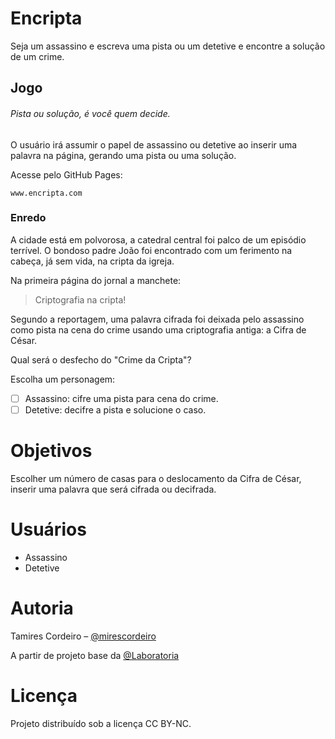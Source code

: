 # Encripta
Seja um assassino e escreva uma pista ou um detetive e encontre a solução de um crime.

## Jogo

###### Pista ou solução, é você quem decide.

O usuário irá assumir o papel de assassino ou detetive ao inserir uma palavra na página, gerando uma pista ou uma solução.

Acesse pelo GitHub Pages:

```
www.encripta.com
```

### Enredo

A cidade está em polvorosa, a catedral central foi palco de um episódio terrível. O bondoso padre João foi encontrado com um ferimento na cabeça, já sem vida, na cripta da igreja. 

Na primeira página do jornal a manchete: 

> Criptografia na cripta!

Segundo a reportagem, uma palavra cifrada foi deixada pelo assassino como pista na cena do crime usando uma criptografia antiga: a Cifra de César. 

Qual será o desfecho do "Crime da Cripta"?

Escolha um personagem:
- [ ] Assassino: cifre uma pista para cena do crime. 
- [ ] Detetive: decifre a pista e solucione o caso.

# Objetivos

Escolher um número de casas para o deslocamento da Cifra de César, inserir uma palavra que será cifrada ou decifrada.

# Usuários

- Assassino
- Detetive

# Autoria

Tamires Cordeiro – [@mirescordeiro](https://twitter.com/mirescordeiro)

A partir de projeto base da [@Laboratoria](https://github.com/Laboratoria)

# Licença

Projeto distribuído sob a licença CC BY-NC.